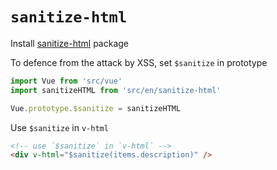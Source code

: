 # `sanitize-html`

Install [sanitize-html](https://www.npmjs.com/package/sanitize-html) package

To defence from the attack by XSS, set `$sanitize` in prototype

```ts
import Vue from 'src/vue'
import sanitizeHTML from 'src/en/sanitize-html'

Vue.prototype.$sanitize = sanitizeHTML
```

Use `$sanitize` in `v-html`

```html
<!-- use `$sanitize` in `v-html` -->
<div v-html="$sanitize(items.description)" />
```
